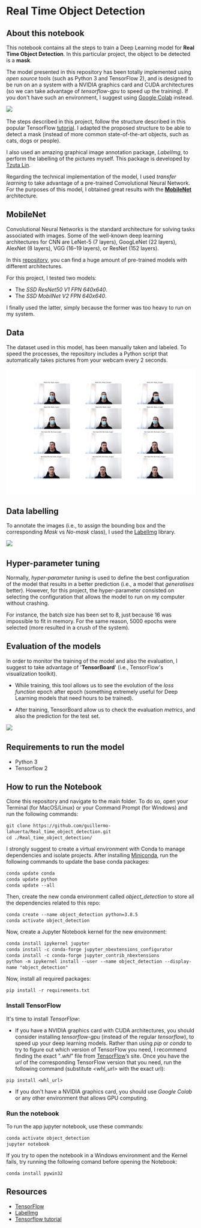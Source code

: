 # Real Time Object Detection

## About this notebook

This notebook contains all the steps to train a Deep Learning model for **Real Time Object Detection**. In this particular project, the object to be detected is a **mask**.

The model presented in this repository has been totally implemented using *open source* tools (such as Python 3 and TensorFlow 2), and is designed to be run on an a system with a NVIDIA graphics card and CUDA architectures (so we can take advantage of *tensorflow-gpu* to speed up the training). If you don't have such an environment, I suggest using [Google Colab](https://colab.research.google.com/notebooks/intro.ipynb) instead.

![](img/mask_recognition.gif)

The steps described in this project, follow the structure described in this popular TensorFlow [tutorial](https://tensorflow-object-detection-api-tutorial.readthedocs.io/en/latest/training.html). I adapted the proposed structure to be able to detect a mask (instead of more common state-of-the-art objects, such as cats, dogs or people).

I also used an amazing graphical image annotation package, *LabelImg*, to perform the labelling of the pictures myself. This package is developed by [Tzuta Lin](https://github.com/tzutalin/labelImg).

Regarding the technical implementation of the model, I used *transfer learning* to take advantage of a pre-trained Convolutional Neural Network. For the purposes of this model, I obtained great results with the [**MobileNet**](https://arxiv.org/abs/1704.04861) architecture.


## MobileNet

Convolutional Neural Networks is the standard architecture for solving tasks associated with images. Some of the well-known deep learning architectures for CNN are LeNet-5 (7 layers), GoogLeNet (22 layers), AlexNet (8 layers), VGG (16–19 layers), or ResNet (152 layers).

In this [repository](https://github.com/tensorflow/models/blob/master/research/object_detection/g3doc/tf2_detection_zoo.md), you can find a huge amount of pre-trained models with different architectures.

For this project, I tested two models:

- The *SSD ResNet50 V1 FPN 640x640*.
- The *SSD MobilNet V2 FPN 640x640*.

I finally used the latter, simply because the former was too heavy to run on my system.


## Data

The dataset used in this model, has been manually taken and labeled. To speed the processes, the repository includes a Python script that automatically takes pictures from your webcam every 2 seconds.

![](img/images.png)


## Data labelling

To annotate the images (i.e., to assign the bounding box and the corresponding *Mask* vs *No-mask* class), I used the [LabelImg](https://github.com/tzutalin/labelImg) library.

![](img/screenshot_labelling.gif)


## Hyper-parameter tuning

Normally, *hyper-parameter tuning* is used to define the best configuration of the model that results in a better prediction (i.e., a model that *generalises* better). However, for this project, the hyper-parameter consisted on selecting the configuration that allows the model to run on my computer without crashing.

For instance, the batch size has been set to 8, just because 16 was impossible to fit in memory. For the same reason, 5000 epochs were selected (more resulted in a crush of the system).


## Evaluation of the models

In order to monitor the training of the model and also the evaluation, I suggest to take advantage of '**TensorBoard**' (i.e., TensorFlow's visualization toolkit).

- While training, this tool allows us to see the evolution of the *loss function* epoch after epoch (something extremely useful for Deep Learning models that need hours to be trained).

- After training, TensorBoard allow us to check the evaluation *metrics*, and also the prediction for the test set.

![](img/tensorboard.gif)


## Requirements to run the model

* Python 3
* Tensorflow 2


## How to run the Notebook

Clone this repository and navigate to the main folder. To do so, open your Terminal (for MacOS/Linux) or your Command Prompt (for Windows) and run the following commands:
```
git clone https://github.com/guillermo-lahuerta/Real_time_object_detection.git
cd ./Real_time_object_detection/
```

I strongly suggest to create a virtual environment with Conda to manage dependencies and isolate projects. After installing [Miniconda](https://docs.conda.io/en/latest/miniconda.html), run the following commands to update the base conda packages:
```
conda update conda
conda update python
conda update --all
```

Then, create the new conda environment called *object_detection* to store all the dependencies related to this repo:
```
conda create --name object_detection python=3.8.5
conda activate object_detection
```

Now, create a Jupyter Notebook kernel for the new environment:
```
conda install ipykernel jupyter
conda install -c conda-forge jupyter_nbextensions_configurator
conda install -c conda-forge jupyter_contrib_nbextensions
python -m ipykernel install --user --name object_detection --display-name "object_detection"
```

Now, install all required packages:
```
pip install -r requirements.txt
```

### Install TensorFlow
It's time to install *TensorFlow*:

* If you have a NVIDIA graphics card with CUDA architectures, you should consider installing *tensorflow-gpu* (instead of the regular *tensorflow*), to speed up your deep learning models. Rather than using *pip* or *conda* to try to figure out which version of TensorFlow you need, I recommend finding the exact "*.whl*" file from [TensorFlow](https://www.tensorflow.org/install/pip#package-location)’s site. Once you have the *url* of the corresponding TensorFlow version that you need, run the following command (substitute *<whl_url>* with the exact url):
```
pip install <whl_url>
```

* If you don't have a NVIDIA graphics card, you should use *Google Colab* or any other environment that allows GPU computing.


### Run the notebook
To run the app jupyter notebook, use these commands:
```
conda activate object_detection
jupyter notebook
```

If you try to open the notebook in a Windows environment and the Kernel fails, try running the following comand before opening the Notebook:
```
conda install pywin32
```

## Resources

* [TensorFlow](https://www.tensorflow.org/)
* [LabelImg](https://github.com/tzutalin/labelImg)
* [Tensorflow tutorial](https://tensorflow-object-detection-api-tutorial.readthedocs.io/en/latest/training.html)
